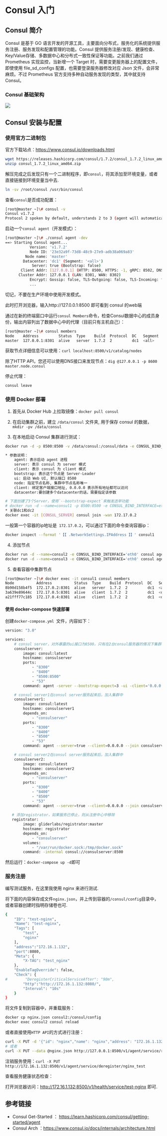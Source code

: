 # Consul 入门 

## Consul 简介

Consul 是基于 GO 语言开发的开源工具，主要面向分布式，服务化的系统提供服务注册、服务发现和配置管理的功能。Consul 提供服务注册/发现、健康检查、Key/Value存储、多数据中心和分布式一致性保证等功能。之前我们通过 Prometheus 实现监控，当新增一个 Target 时，需要变更服务器上的配置文件，即使使用 file_sd_configs 配置，也需要登录服务器修改对应 Json 文件，会非常麻烦。不过 Prometheus 官方支持多种自动服务发现的类型，其中就支持 Consul。

### Consul 基础架构

![](https://cdn.agou-ops.cn/blog-images/promethues%20%2B%20consul/consul-arch.png)

## Consul 安装与配置

### 使用官方二进制包

官方下载站点：https://www.consul.io/downloads.html

```bash
wget https://releases.hashicorp.com/consul/1.7.2/consul_1.7.2_linux_amd64.zip
unzip consul_1.7.2_linux_amd64.zip
```

解压完成之后发现只有一个二进制程序，即`consul`，将其添加至环境变量，或者直接链接到环境变量当中去.

```bash
ln -sv /root/consul /usr/bin/consul
```

查看`consul`是否成功配置：

```bash
[root@master ~]\# consul -v
Consul v1.7.2
Protocol 2 spoken by default, understands 2 to 3 (agent will automatically use protocol >2 when speaking to compatible agents)
```

启动一个`consul agent`（开发模式）：

```bash
[root@master ~]\# ./consul agent -dev   
==> Starting Consul agent...
           Version: 'v1.7.2'
           Node ID: '23e32a9f-73d8-48c9-27e9-adb38a069a83'
         Node name: 'master'
        Datacenter: 'dc1' (Segment: '<all>')
            Server: true (Bootstrap: false)
       Client Addr: [127.0.0.1] (HTTP: 8500, HTTPS: -1, gRPC: 8502, DNS: 8600)
      Cluster Addr: 127.0.0.1 (LAN: 8301, WAN: 8302)
           Encrypt: Gossip: false, TLS-Outgoing: false, TLS-Incoming: false, Auto-Encrypt-TLS: false
           ...
```

切记，不要在生产环境中使用开发模式。

此时打开浏览器，输入http://127.0.0.1:8500 即可看到 consul 的web端

通过在新的终端窗口中运行`consul Members`命令，检查Consul数据中心的成员身份，输出内容列出了数据中心中的代理（目前只有主机自己）：

```bash
[root@master ~]\# consul members
Node    Address         Status  Type    Build  Protocol  DC   Segment
master  127.0.0.1:8301  alive   server  1.7.2  2         dc1  <all>
```

获取节点详细信息可以使用：`curl localhost:8500/v1/catalog/nodes`

除了HTTP API，您还可以使用DNS接口来发现节点：`dig @127.0.0.1 -p 8600 master.node.consul`

停止代理：

```bash
consul leave
```

### 使用 Docker 部署

1. 首先从 Docker Hub 上拉取镜像：`docker pull consul`

2. 在启动集群之前，建立 `/data/consul` 文件夹, 用于保存 consul 的数据，`mkdir -pv /data/consul`

3. 在本地启动 Consul 集群进行测试：

```bash
docker run -d -p 8500:8500 -v /data/consul:/consul/data -e CONSUL_BIND_INTERFACE='eth0' --name=consul1 consul agent -server -bootstrap -ui -client='0.0.0.0'

* 参数说明：
    agent: 表示启动 agent 进程
    server: 表示 consul 为 server 模式
    client: 表示 consul 为 client 模式
    bootstrap: 表示这个节点是 Server-Leader
    ui: 启动 Web UI, 默认端口 8500
    node: 指定节点名称, 集群中节点名称唯一
    client: 绑定客户端接口地址, 0.0.0.0 表示所有地址都可以访问
    datacenter:要创建多个datacenter的话，需要指定该参数

# 下面创建了3个Server，使用`--bootstrap-expect`来触发选举功能
# docker run -d --name=consul1 -p 8500:8500 -e CONSUL_BIND_INTERFACE=eth0 consul agent --server=true --bootstrap-expect=3 --client=0.0.0.0 -ui --datacenter=dc2
* 关联dc1和dc2
docker exec -it [CONSUL_SERVER] consul join -wan 172.17.0.2  
```

一般第一个容器的ip地址是` 172.17.0.2`，可以通过下面的命令查询容器ip：

```bash
docker inspect --format '【【 .NetworkSettings.IPAddress 】】' consul1
```

4. 添加节点

```bash
docker run -d --name=consul2 -e CONSUL_BIND_INTERFACE='eth0' consul agent --server=false --client=0.0.0.0 --join 172.17.0.2		# join加入集群
docker run -d --name=consul3 -e CONSUL_BIND_INTERFACE='eth0' consul agent --server=false --client=0.0.0.0 --join 172.17.0.2		# join加入集群
```

5. 查看容器中集群节点

```bash
[root@master ~]\# docker exec -it consul1 consul members
Node          Address          Status  Type    Build  Protocol  DC   Segment
8b90d158b4f5  172.17.0.2:8301  alive   server  1.7.2  2         dc1  <all>
3a639e89644c  172.17.0.5:8301  alive   client  1.7.2  2         dc1  <default>
a21fff77c185  172.17.0.4:8301  alive   client  1.7.2  2         dc1  <default>
```

#### 使用 docker-compose 快速部署

创建`docker-compose.yml `文件，内容如下：

```bash
version: "3.0"

services:
    # consul server，对外暴露的ui接口为8500，只有在2台consul服务器的情况下集群才起作用
    consulserver:
        image: consul:latest
        hostname: consulserver
        ports:
            - "8300"
            - "8400"
            - "8500:8500"
            - "53"
        command: agent -server --bootstrap-expect=3 -ui -client='0.0.0.0' 

    # consul server1在consul server服务起来后，加入集群中
    consulserver1:
        image: consul:latest
        hostname: consulserver1
        depends_on:
            - "consulserver"
        ports:
            - "8300"
            - "8400"
            - "8500"
            - "53"
        command: agent --server=true --client=0.0.0.0 --join consulserver

    # consul server2在consul server服务起来后，加入集群中
    consulserver2:
        image: consul:latest
        hostname: consulserver2
        depends_on:
            - "consulserver"
        ports:
            - "8300"
            - "8400"
            - "8500"
            - "53"
        command: agent --server=true --client=0.0.0.0 --join consulserver
   
   # 添加registrator，如果服务已停止，则从注册中心中移除
   registrator:
        image: gliderlabs/registrator:master
        hostname: registrator
        depends_on:
       		- "consulserver"
        volumes:
        	- "/var/run/docker.sock:/tmp/docker.sock"
        command: -internal consul://consulserver:8500
```

然后运行：`docker-compose up -d`即可

### 服务注册

编写测试服务，在这里我使用 nginx 来进行测试.

将下面的内容保存成文件`nginx.json`，并上传到容器的`/consul/config`目录中，或者容器创建时指明存储卷也可.

```bash
{
    "ID": "test-nginx",
    "Name": "test-nginx",
    "Tags": [
        "test",
        "nginx"
    ],
    "address":"172.16.1.132",
    "port":8080,
    "Meta": {
        "X-TAG": "test_nginx"
    },
    "EnableTagOverride": false,
    "Check": {
#        "DeregisterCriticalServiceAfter": "90m",
        "http":"http://172.16.1.132:8080/",
        "Interval": "10s"
    }
}
```

将文件复制到容器中，并重载服务：

```bash
docker cp nginx.json consul2:/consul/config
docker exec consul2 consul reload
```

或者直接使用`HTTP API`的方式进行注册：

```bash
curl -X PUT -d '{"id": "nginx","name": "nginx","address": "172.16.1.132","port": 80,"checks": [{"http": "http://172.16.1.132/","interval": "5s"}]}' http://127.0.0.1:8500/v1/agent/service/register
# 或者
curl -X PUT --data @nginx.json http://127.0.0.1:8500/v1/agent/service/register
```

注销服务使用：`curl -X PUT http://172.16.1.132:8500/v1/agent/service/deregister/nginx_test`

查看服务健康状态检查：

打开浏览器访问：http://172.16.1.132:8500/v1/health/service/test-nginx 即可.

## 参考链接

* Consul Get-Started ： https://learn.hashicorp.com/consul/getting-started/agent
* Consul Arch ：https://www.consul.io/docs/internals/architecture.html


